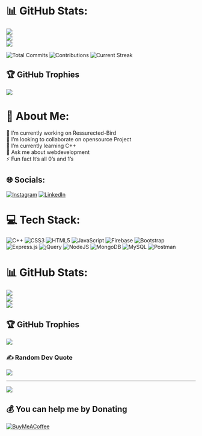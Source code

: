 # 📊 GitHub Stats:
![](https://github-readme-stats.vercel.app/api?username=Aditya21neve&theme=default&hide_border=false&include_all_commits=true&count_private=true)<br/>
![](https://github-readme-streak-stats.herokuapp.com/?user=Aditya21neve&theme=default&hide_border=false)<br/>
![](https://github-readme-stats.vercel.app/api/top-langs/?username=Aditya21neve&theme=default&hide_border=false&include_all_commits=true&count_private=true&layout=compact)

<!-- Add these lines to display total commits, contributions, and current streak -->
![Total Commits](https://github-readme-stats.vercel.app/api?username=Aditya21neve&show_icons=true&hide_border=true&hide=prs&count_private=true&include_all_commits=true&theme=default&bg_color=45,fc00ff,00dbde)
![Contributions](https://github-readme-stats.vercel.app/api?username=Aditya21neve&count_private=true&show_icons=true&hide_border=true&hide=prs,issues&include_all_commits=true&theme=default&bg_color=45,fc00ff,00dbde)
![Current Streak](https://github-readme-streak-stats.herokuapp.com/?user=Aditya21neve&theme=default&hide_border=false&background=FFFFFF&stroke=0000)

## 🏆 GitHub Trophies
![](https://github-profile-trophy.vercel.app/?username=Aditya21neve&theme=radical&no-frame=false&no-bg=false&margin-w=4)



# 💫 About Me:
🔭 I’m currently working on Ressurected-Bird<br>👯 I’m looking to collaborate on opensource Project<br>🌱 I’m currently learning C++<br>💬 Ask me about webdevelopment<br>⚡ Fun fact It’s all 0’s and 1’s


## 🌐 Socials:
[![Instagram](https://img.shields.io/badge/Instagram-%23E4405F.svg?logo=Instagram&logoColor=white)](https://instagram.com/this_is_aditya_neve) [![LinkedIn](https://img.shields.io/badge/LinkedIn-%230077B5.svg?logo=linkedin&logoColor=white)](https://linkedin.com/in/www.linkedin.com/in/aditya-neve) 

# 💻 Tech Stack:
![C++](https://img.shields.io/badge/c++-%2300599C.svg?style=for-the-badge&logo=c%2B%2B&logoColor=white) ![CSS3](https://img.shields.io/badge/css3-%231572B6.svg?style=for-the-badge&logo=css3&logoColor=white) ![HTML5](https://img.shields.io/badge/html5-%23E34F26.svg?style=for-the-badge&logo=html5&logoColor=white) ![JavaScript](https://img.shields.io/badge/javascript-%23323330.svg?style=for-the-badge&logo=javascript&logoColor=%23F7DF1E) ![Firebase](https://img.shields.io/badge/firebase-%23039BE5.svg?style=for-the-badge&logo=firebase) ![Bootstrap](https://img.shields.io/badge/bootstrap-%23563D7C.svg?style=for-the-badge&logo=bootstrap&logoColor=white) ![Express.js](https://img.shields.io/badge/express.js-%23404d59.svg?style=for-the-badge&logo=express&logoColor=%2361DAFB) ![jQuery](https://img.shields.io/badge/jquery-%230769AD.svg?style=for-the-badge&logo=jquery&logoColor=white) ![NodeJS](https://img.shields.io/badge/node.js-6DA55F?style=for-the-badge&logo=node.js&logoColor=white) ![MongoDB](https://img.shields.io/badge/MongoDB-%234ea94b.svg?style=for-the-badge&logo=mongodb&logoColor=white) ![MySQL](https://img.shields.io/badge/mysql-%2300f.svg?style=for-the-badge&logo=mysql&logoColor=white) ![Postman](https://img.shields.io/badge/Postman-FF6C37?style=for-the-badge&logo=postman&logoColor=white)
# 📊 GitHub Stats:
![](https://github-readme-stats.vercel.app/api?username=Aditya21neve&theme=default&hide_border=false&include_all_commits=true&count_private=true)<br/>
![](https://github-readme-streak-stats.herokuapp.com/?user=Aditya21neve&theme=default&hide_border=false)<br/>
![](https://github-readme-stats.vercel.app/api/top-langs/?username=Aditya21neve&theme=default&hide_border=false&include_all_commits=true&count_private=true&layout=compact)

## 🏆 GitHub Trophies
![](https://github-profile-trophy.vercel.app/?username=Aditya21neve&theme=radical&no-frame=false&no-bg=false&margin-w=4)

### ✍️ Random Dev Quote
![](https://quotes-github-readme.vercel.app/api?type=horizontal&theme=radical)



---
[![](https://visitcount.itsvg.in/api?id=Aditya21neve&icon=0&color=0)](https://visitcount.itsvg.in)

  ## 💰 You can help me by Donating
  [![BuyMeACoffee](https://img.shields.io/badge/Buy%20Me%20a%20Coffee-ffdd00?style=for-the-badge&logo=buy-me-a-coffee&logoColor=black)](https://www.buymeacoffee.com/adityaneve) 


  
<!-- Proudly created with GPRM ( https://gprm.itsvg.in ) -->
